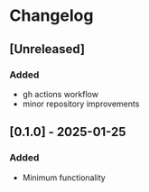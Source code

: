 # Changelog

## [Unreleased]

### Added

- gh actions workflow
- minor repository improvements


## [0.1.0] - 2025-01-25

### Added

- Minimum functionality

